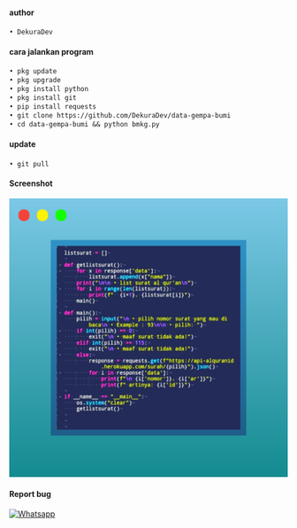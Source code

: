 #### author
```
• DekuraDev
```
#### cara jalankan program
```
• pkg update
• pkg upgrade
• pkg install python
• pkg install git
• pip install requests
• git clone https://github.com/DekuraDev/data-gempa-bumi
• cd data-gempa-bumi && python bmkg.py
```
#### update 
```
• git pull
```
#### Screenshot
![foto](https://github.com/DekuraDev/surat-surat-al-quran/blob/main/screenshot.png)

#### Report bug

[![Whatsapp](https://img.shields.io/badge/Whatsapp-Message-green?style=for-the-badge&logo=Whatsapp)](https://wa.me/+6281567607136)
